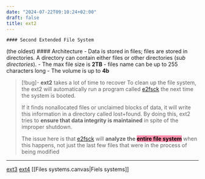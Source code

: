 ```yaml
---
date: "2024-07-22T09:10:24+02:00"
draft: false
title: ext2
---
```


    #### Second Extended File System

(the oldest) #### Architecture - Data is stored in files; files are
stored in directories. A directory can contain either files or other
directories (*sub directories*). - The max file size is **2TB** - files
name can be up to 255 characters long - The volume is up to **4b**

> \[!bug\]- **ext2** takes a lot of time to recover To clean up the file
> system, the ext2 will automatically run a program called
> [e2fsck](/Notes/posts/e2fsck) the next time the system is booted.
>
> If it finds nonallocated files or unclaimed blocks of data, it will
> write this information in a directory called lost+found. By doing
> this, ext2 tries to **ensure that data integrity is maintained** in
> spite of the improper shutdown.
>
> The issue here is that [e2fsck](/Notes/posts/e2fsck) will **analyze
> the <mark style="background: #FF5582A6;">entire file system</mark>**
> when this happens, not just the last few files that were in the
> process of being modified

------------------------------------------------------------------------

[ext3](/Notes/posts/ext3) [ext4](/Notes/posts/ext4) \[\[Files
systems.canvas\|Fiels systems\]\]
